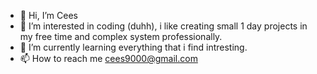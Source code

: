 - 👋 Hi, I’m Cees
- 👀 I’m interested in coding (duhh), i like creating small 1 day projects in my free time and complex system professionally.
- 🌱 I’m currently learning everything that i find intresting.
- 📫 How to reach me cees9000@gmail.com

<!---
Cees-Kettenis/Cees-Kettenis is a ✨ special ✨ repository because its `README.md` (this file) appears on your GitHub profile.
You can click the Preview link to take a look at your changes.
--->
